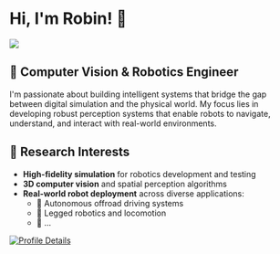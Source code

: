 # Hi, I'm Robin! 👋

![](https://komarev.com/ghpvc/?username=RobinSchmid7e&color=green)

## 🤖 Computer Vision & Robotics Engineer

I'm passionate about building intelligent systems that bridge the gap between digital simulation and the physical world. My focus lies in developing robust perception systems that enable robots to navigate, understand, and interact with real-world environments.

## 🔬 Research Interests

- **High-fidelity simulation** for robotics development and testing
- **3D computer vision** and spatial perception algorithms
- **Real-world robot deployment** across diverse applications:
  - 🚗 Autonomous offroad driving systems
  - 🦾 Legged robotics and locomotion
  - 🚁 ...

[![Profile Details](http://github-profile-summary-cards.vercel.app/api/cards/profile-details?username=RobinSchmid7&theme=github_dark)](https://github.com/RobinSchmid7)
